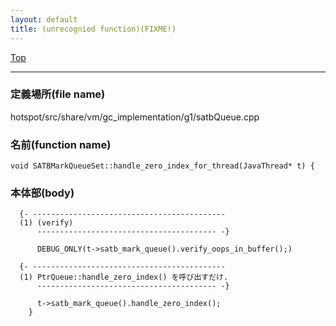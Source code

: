 ```yaml
---
layout: default
title: (unrecognied function)(FIXME!)
---
```

[Top](../index.html)

--- 
### 定義場所(file name)
hotspot/src/share/vm/gc_implementation/g1/satbQueue.cpp

### 名前(function name)
```
void SATBMarkQueueSet::handle_zero_index_for_thread(JavaThread* t) {
```

### 本体部(body)
```
  {- -------------------------------------------
  (1) (verify)
      ---------------------------------------- -}

	  DEBUG_ONLY(t->satb_mark_queue().verify_oops_in_buffer();)

  {- -------------------------------------------
  (1) PtrQueue::handle_zero_index() を呼び出すだけ.
      ---------------------------------------- -}

	  t->satb_mark_queue().handle_zero_index();
	}
	
```


